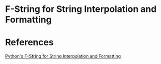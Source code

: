 # F-String for String Interpolation and Formatting



# References
[Python's F-String for String Interpolation and Formatting](https://realpython.com/python-f-strings/)